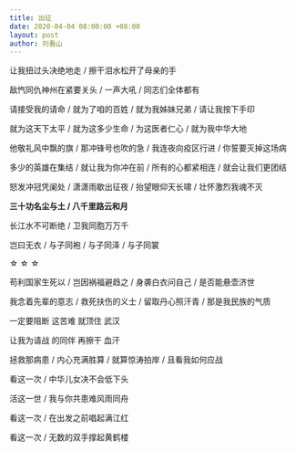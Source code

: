 ```yaml
---
title: 出征
date: 2020-04-04 08:00:00 +08:00
layout: post
author: 刘看山
---
```


让我扭过头决绝地走 / 擦干泪水松开了母亲的手

敌忾同仇神州在紧要关头 / 一声大吼 / 同志们全体都有

请接受我的请命 / 就为了咱的百姓 / 就为我姊妹兄弟 / 请让我按下手印

就为这天下太平 / 就为这多少生命 / 为这医者仁心 / 就为我中华大地

他敬礼风中飘的旗 / 那冲锋号也吹的急 / 我连夜向疫区行进 / 你誓要灭掉这场病

多少的英雄在集结 / 就让我为你冲在前 / 所有的心都紧相连 / 就会让我们更团结

怒发冲冠凭阑处 / 潇潇雨歇出征夜 / 抬望眼仰天长啸 / 壮怀激烈我魂不灭

**三十功名尘与土 / 八千里路云和月**

长江水不可断绝 / 卫我同胞万万千

岂曰无衣 / 与子同袍 / 与子同泽 / 与子同裳

☆ ☆ ☆

苟利国家生死以 / 岂因祸福避趋之 / 身袭白衣问自己 / 是否能悬壶济世

我念着先辈的意志 / 救死扶伤的义士 / 留取丹心照汗青 / 那是我民族的气质

一定要阻断 这苦难 就顶住 武汉

让我为请战 的同伴 再擦干 血汗

拯救那病患 / 内心充满胜算 / 就算惊涛拍岸 / 且看我如何应战

看这一次 / 中华儿女决不会低下头

活这一世 / 我与你共患难风雨同舟

看这一次 / 在出发之前唱起满江红

看这一次 / 无数的双手撑起黄鹤楼